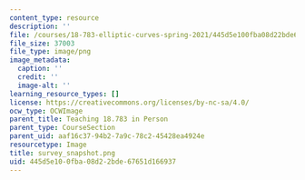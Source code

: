 ```yaml
---
content_type: resource
description: ''
file: /courses/18-783-elliptic-curves-spring-2021/445d5e100fba08d22bde67651d166937_survey_snapshot.png
file_size: 37003
file_type: image/png
image_metadata:
  caption: ''
  credit: ''
  image-alt: ''
learning_resource_types: []
license: https://creativecommons.org/licenses/by-nc-sa/4.0/
ocw_type: OCWImage
parent_title: Teaching 18.783 in Person
parent_type: CourseSection
parent_uid: aaf16c37-94b2-7a9c-78c2-45428ea4924e
resourcetype: Image
title: survey_snapshot.png
uid: 445d5e10-0fba-08d2-2bde-67651d166937
---
```

